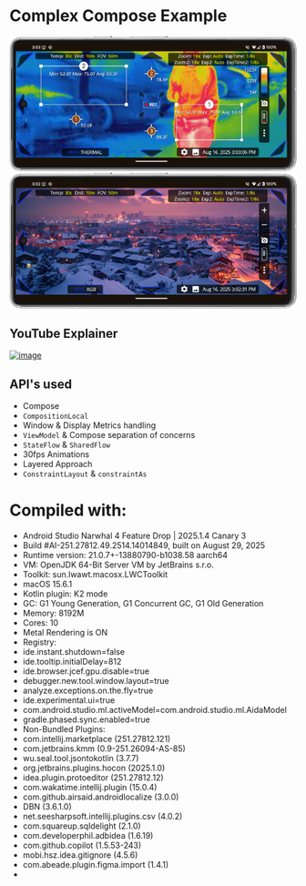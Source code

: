 # Complex Compose Example

![img.png](Readme_Images/img.png)
![img_1.png](Readme_Images/img_1.png)

## YouTube Explainer

[<img width="320" height="180" alt="image" src="https://github.com/user-attachments/assets/e48fdc85-186c-4d47-850e-88460947ba31">](https://youtu.be/IzHvXtSKQIs)


## API's used
  - Compose
  - `CompositionLocal`
  - Window & Display Metrics handling
  - `ViewModel` & Compose separation of concerns
  - `StateFlow` & `SharedFlow`
  - 30fps Animations
  - Layered Approach
  - `ConstraintLayout` & `constraintAs`

# Compiled with:
* Android Studio Narwhal 4 Feature Drop | 2025.1.4 Canary 3
* Build #AI-251.27812.49.2514.14014849, built on August 29, 2025
* Runtime version: 21.0.7+-13880790-b1038.58 aarch64
* VM: OpenJDK 64-Bit Server VM by JetBrains s.r.o.
* Toolkit: sun.lwawt.macosx.LWCToolkit
* macOS 15.6.1
* Kotlin plugin: K2 mode
* GC: G1 Young Generation, G1 Concurrent GC, G1 Old Generation
* Memory: 8192M
* Cores: 10
* Metal Rendering is ON
* Registry:
* ide.instant.shutdown=false
* ide.tooltip.initialDelay=812
* ide.browser.jcef.gpu.disable=true
* debugger.new.tool.window.layout=true
* analyze.exceptions.on.the.fly=true
* ide.experimental.ui=true
* com.android.studio.ml.activeModel=com.android.studio.ml.AidaModel
* gradle.phased.sync.enabled=true
* Non-Bundled Plugins:
* com.intellij.marketplace (251.27812.121)
* com.jetbrains.kmm (0.9-251.26094-AS-85)
* wu.seal.tool.jsontokotlin (3.7.7)
* org.jetbrains.plugins.hocon (2025.1.0)
* idea.plugin.protoeditor (251.27812.12)
* com.wakatime.intellij.plugin (15.0.4)
* com.github.airsaid.androidlocalize (3.0.0)
* DBN (3.6.1.0)
* net.seesharpsoft.intellij.plugins.csv (4.0.2)
* com.squareup.sqldelight (2.1.0)
* com.developerphil.adbidea (1.6.19)
* com.github.copilot (1.5.53-243)
* mobi.hsz.idea.gitignore (4.5.6)
* com.abeade.plugin.figma.import (1.4.1)
* 

